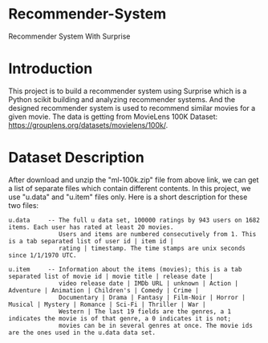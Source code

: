 # Recommender-System
Recommender System With Surprise

# Introduction
This project is to build a recommender system using Surprise which is a Python scikit building and analyzing recommender systems. And the designed recommender system is used to recommend similar movies for a given movie. The data is getting from MovieLens 100K Dataset: https://grouplens.org/datasets/movielens/100k/.

# Dataset Description
After download and unzip the "ml-100k.zip" file from above link, we can get a list of separate files which contain different contents. In this project, we use "u.data" and "u.item" files only. Here is a short description for these two files:
```
u.data     -- The full u data set, 100000 ratings by 943 users on 1682 items. Each user has rated at least 20 movies. 
              Users and items are numbered consecutively from 1. This is a tab separated list of user id | item id | 
              rating | timestamp. The time stamps are unix seconds since 1/1/1970 UTC.
```
```
u.item     -- Information about the items (movies); this is a tab separated list of movie id | movie title | release date | 
              video release date | IMDb URL | unknown | Action | Adventure | Animation | Children's | Comedy | Crime | 
              Documentary | Drama | Fantasy | Film-Noir | Horror | Musical | Mystery | Romance | Sci-Fi | Thriller | War | 
              Western | The last 19 fields are the genres, a 1 indicates the movie is of that genre, a 0 indicates it is not;
              movies can be in several genres at once. The movie ids are the ones used in the u.data data set.
```
